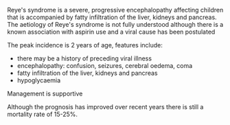 Reye's syndrome is a severe, progressive encephalopathy affecting children that is accompanied by fatty infiltration of the liver, kidneys and pancreas. The aetiology of Reye's syndrome is not fully understood although there is a known association with aspirin use and a viral cause has been postulated  
  
The peak incidence is 2 years of age, features include:  
* there may be a history of preceding viral illness
* encephalopathy: confusion, seizures, cerebral oedema, coma
* fatty infiltration of the liver, kidneys and pancreas
* hypoglycaemia

  
Management is supportive  
  
Although the prognosis has improved over recent years there is still a mortality rate of 15\-25%.